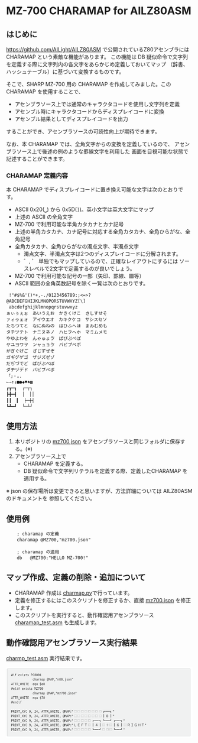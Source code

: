 # MZ-700 CHARAMAP for AILZ80ASM

## はじめに

https://github.com/AILight/AILZ80ASM で公開されているZ80アセンブラには CHARAMAP 
という素敵な機能があります。
この機能は DB 疑似命令で文字列を定義する際に文字列内の各文字をあらかじめ定義しておいてマップ
（辞書、ハッシュテーブル）に基づいて変換するものです。

そこで、SHARP MZ-700 用の CHARAMAP を作成してみました。この CHARAMAP を使用することで、
- アセンブラソース上では通常のキャラクタコードを使用し文字列を定義
- アセンブル時にキャラクタコードからディスプレイコードに変換
- アセンブル結果としてディスプレイコードを出力

することができ、アセンブラソースの可読性向上が期待できます。

なお、本 CHARAMAP では、全角文字からの変換を定義しているので、
アセンブラソース上で後述の例のような罫線文字を利用した
画面を目視可能な状態で記述することができます。

### CHARAMAP 定義内容

本 CHARAMAP でディスプレイコードに置き換え可能な文字は次のとおりです。

- ASCII 0x20(`␣`) から 0x5D(`]`)。英小文字は英大文字にマップ
- 上述の ASCII の全角文字
- MZ-700 で利用可能な半角カタカナとカナ記号
- 上述の半角カタカナ、カナ記号に対応する全角カタカナ、全角ひらがな、全角記号
- 全角カタカナ、全角ひらがなの濁点文字、半濁点文字
    - 濁点文字、半濁点文字は2つのディスプレイコードに分解されます。
    - ゛, ゜ 単独でもマップしているので、正確なレイアウトにするには
    ソースレベルで2文字で定義するのが良いでしょう。
- MZ-700 で利用可能な記号の一部（矢印、罫線、▩等）
- ASCII 範囲の全角英数記号を除く一覧は次のとおりです。
```
 !"#$%&'()*+,-./0123456789:;<=>?
@ABCDEFGHIJKLMNOPQRSTUVWXYZ[\]
 abcdefghijklmnopqrstuvwxyz
ぁぃぅぇぉ　あいうえお　かきくけこ　さしすせそ
ァィゥェォ　アイウエオ　カキクケコ　サシスセソ
たちつてと　なにぬねの　はひふへほ　まみむめも
タチツテト　ナニヌネノ　ハヒフヘホ　マミムメモ
やゆよわを　んゃゅょゔ　ぱぴぷぺぽ
ヤユヨワヲ　ンャュョゔ　パピプペポ
がぎぐげご　ざじずぜぞ
ガギグゲゴ　ザジズゼゾ
だぢづでど　ばびぶべぼ
ダヂヅデド　バビブベボ
「」・。．
←→↑↓■●◆♥♠▩
┏┳━┓  ┌─┬┐
┣╋━┫  │　││
┃┃　┃  ├─┼┤
┗┻━┛  └─┴┘
```

## 使用方法

1. 本リポジトリの [mz700.json](mz700.json) をアセンブラソースと同じフォルダに保存する。(※)
2. アセンブラソース上で
    - CHARAMAP を定義する。
    - DB 疑似命令で文字列リテラルを定義する際、定義したCHARAMAP を適用する。

※ json の保存場所は変更できると思いますが、方法詳細については AILZ80ASM のドキュメントを
参照してください。

## 使用例

```
    ; charamap の定義
    charamap @MZ700,"mz700.json"

    ; charamap の適用
    db   @MZ700:"HELLO MZ-700!"
```
## マップ作成、定義の削除・追加について

- CHARAMAP 作成は [charmap.py](charmap.py)で行っています。
- 定義を修正するにはこのスクリプトを修正するか、直接 [mz700.json](mz700.json) を修正します。
- このスクリプトを実行すると、動作確認用アセンブラソース [charamap_test.asm](charamap_text.asm) も生成します。


## 動作確認用アセンブラソース実行結果

[charmp_test.asm](charamap_test.asm) 実行結果です。

![sample](sample.png)
